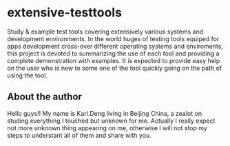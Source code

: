 # extensive-testtools
Study & example test tools covering extensively various systems and development environments.
In the world huges of testing tools equiped for apps development cross-over different operating systems and enviroments, this project is devoted to summarizing the use of each tool and providing a complete demonstration with examples. It is expected to provide easy help on the user who is new to some one of the tool quickly going on the path of using the tool.

## About the author
Hello guys!! My name is Karl.Deng living in Beijing China, a zealot on studing everything I touched but unknown for me. Actually I really expect not more unknown thing appearing on me, otherwise I will not stop my steps to understant all of them and share with you.
 
